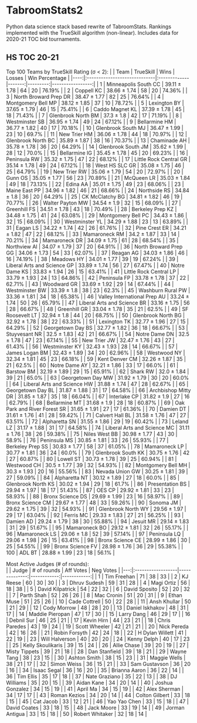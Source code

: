 # TabroomStats2
Python data science stack based rewrite of TabroomStats. Rankings implemented with the TrueSkill algorithm (non-linear). Includes data for 2020-21 TOC bid tournaments.

## HS TOC 20-21
Top 100 Teams by TrueSkill Rating (σ < 2):
|     | Team                         | TrueSkill    |   Wins |   Losses | Win Percentage   |
|----:|:-----------------------------|:-------------|-------:|---------:|-----------------:|
|   1 | Minneapolis South CC         | 39.11 ± 1.78 |     64 |       20 | 76.19%           |
|   2 | Coppell KC                   | 38.66 ± 1.74 |     58 |       20 | 74.36%           |
|   3 | North Broward Prep DR        | 38.47 ± 1.77 |     82 |       25 | 76.64%           |
|   4 | Montgomery Bell MP           | 38.12 ± 1.85 |     37 |       10 | 78.72%           |
|   5 | Lexington BY                 | 37.65 ± 1.79 |     46 |       15 | 75.41%           |
|   6 | Caddo Magnet KL              | 37.39 ± 1.78 |     45 |       18 | 71.43%           |
|   7 | Glenbrook North BM           | 37.3 ± 1.8   |     42 |       17 | 71.19%           |
|   8 | Westminster SB               | 36.95 ± 1.74 |     49 |       24 | 67.12%           |
|   9 | Bellarmine  HM               | 36.77 ± 1.82 |     40 |       17 | 70.18%           |
|  10 | Glenbrook South MJ           | 36.47 ± 1.99 |     23 |       10 | 69.7%            |
|  11 | New Trier HM                 | 36.06 ± 1.78 |     44 |       18 | 70.97%           |
|  12 | Glenbrook North BC           | 35.89 ± 1.87 |     38 |       16 | 70.37%           |
|  13 | Chaminade AH                 | 35.78 ± 1.78 |     36 |       20 | 64.29%           |
|  14 | Glenbrook South JM           | 35.62 ± 1.99 |     28 |       12 | 70.0%            |
|  15 | Bellarmine  IG               | 35.45 ± 1.78 |     45 |       20 | 69.23%           |
|  16 | Peninsula RW                 | 35.32 ± 1.75 |     47 |       22 | 68.12%           |
|  17 | Little Rock Central GR       | 35.14 ± 1.78 |     49 |       24 | 67.12%           |
|  18 | West HS SLC GR               | 35.08 ± 1.75 |     46 |       25 | 64.79%           |
|  19 | New Trier RW                 | 35.06 ± 1.79 |     54 |       20 | 72.97%           |
|  20 | Gunn OS                      | 35.05 ± 1.77 |     56 |       23 | 70.89%           |
|  21 | McQueen LR                   | 35.03 ± 1.84 |     49 |       18 | 73.13%           |
|  22 | Edina AA                     | 35.01 ± 1.75 |     49 |       23 | 68.06%           |
|  23 | Maine East PP                | 34.96 ± 1.82 |     46 |       21 | 68.66%           |
|  24 | Northside  RS                | 34.84 ± 1.8  |     36 |       20 | 64.29%           |
|  25 | CK McClatchy BG              | 34.81 ± 1.82 |     46 |       19 | 70.77%           |
|  26 | Walter Payton MW             | 34.54 ± 1.9  |     32 |       15 | 68.09%           |
|  27 | Greenhill FS                 | 34.51 ± 1.78 |     43 |       18 | 70.49%           |
|  28 | Berkeley Prep KZ             | 34.48 ± 1.75 |     41 |       24 | 63.08%           |
|  29 | Montgomery Bell PC           | 34.43 ± 1.86 |     32 |       15 | 68.09%           |
|  30 | Westminster YL               | 34.29 ± 1.88 |     23 |       13 | 63.89%           |
|  31 | Eagan LS                     | 34.22 ± 1.74 |     42 |       26 | 61.76%           |
|  32 | Pine Crest ER                | 34.21 ± 1.82 |     47 |       22 | 68.12%           |
|  33 | Mamaroneck RM                | 34.2 ± 1.87  |     33 |       14 | 70.21%           |
|  34 | Mamaroneck DR                | 34.09 ± 1.75 |     61 |       28 | 68.54%           |
|  35 | Northview AI                 | 34.07 ± 1.79 |     37 |       20 | 64.91%           |
|  36 | North Broward Prep GG        | 34.06 ± 1.73 |     54 |       33 | 62.07%           |
|  37 | Reagan AG                    | 34.03 ± 1.86 |     46 |       16 | 74.19%           |
|  38 | Meadows HY                   | 34.01 ± 1.77 |     39 |       19 | 67.24%           |
|  39 | Liberal Arts and Science GP  | 33.89 ± 1.74 |     56 |       27 | 67.47%           |
|  40 | Notre Dame KS                | 33.83 ± 1.94 |     26 |       15 | 63.41%           |
|  41 | Little Rock Central LP       | 33.79 ± 1.93 |     24 |       13 | 64.86%           |
|  42 | Peninsula FP                 | 33.78 ± 1.78 |     37 |       22 | 62.71%           |
|  43 | Woodward GR                  | 33.69 ± 1.92 |     29 |       14 | 67.44%           |
|  44 | Westminster BW               | 33.39 ± 1.8  |     38 |       23 | 62.3%            |
|  45 | Washburn Rural PW            | 33.36 ± 1.81 |     34 |       18 | 65.38%           |
|  46 | Valley International Prep AU | 33.24 ± 1.74 |     50 |       26 | 65.79%           |
|  47 | Liberal Arts and Science BR  | 33.16 ± 1.75 |     56 |       28 | 66.67%           |
|  48 | Greenhill GR                 | 33.04 ± 1.78 |     35 |       21 | 62.5%            |
|  49 | SF Roosevelt LT              | 32.94 ± 1.8  |     44 |       20 | 68.75%           |
|  50 | Glenbrook North BG           | 32.92 ± 1.78 |     38 |       22 | 63.33%           |
|  51 | Lexington TK                 | 32.77 ± 1.96 |     27 |       15 | 64.29%           |
|  52 | Georgetown Day BS            | 32.77 ± 1.82 |     36 |       18 | 66.67%           |
|  53 | Stuyvesant NR                | 32.5 ± 1.83  |     42 |       21 | 66.67%           |
|  54 | Notre Dame DN                | 32.5 ± 1.78  |     47 |       23 | 67.14%           |
|  55 | New Trier JW                 | 32.47 ± 1.76 |     43 |       27 | 61.43%           |
|  56 | Westminster KY               | 32.43 ± 1.93 |     28 |       14 | 66.67%           |
|  57 | James Logan BM               | 32.43 ± 1.89 |     34 |       20 | 62.96%           |
|  58 | Westwood NY                  | 32.34 ± 1.81 |     45 |       23 | 66.18%           |
|  59 | Kent Denver CM               | 32.26 ± 1.87 |     35 |       21 | 62.5%            |
|  60 | Notre Dame AY                | 32.21 ± 1.86 |     33 |       17 | 66.0%            |
|  61 | Barstow BM                   | 32.19 ± 1.89 |     29 |       15 | 65.91%           |
|  62 | Shark RW                     | 32.0 ± 1.84  |     39 |       21 | 65.0%            |
|  63 | Georgetown Day MW            | 31.92 ± 1.79 |     30 |       20 | 60.0%            |
|  64 | Liberal Arts and Science HW  | 31.88 ± 1.74 |     47 |       28 | 62.67%           |
|  65 | Georgetown Day BL            | 31.87 ± 1.88 |     31 |       17 | 64.58%           |
|  66 | Archbishop Mitty DR          | 31.85 ± 1.87 |     35 |       18 | 66.04%           |
|  67 | Interlake CP                 | 31.82 ± 1.9  |     27 |       16 | 62.79%           |
|  68 | Bellarmine  MT               | 31.68 ± 1.9  |     28 |       18 | 60.87%           |
|  69 | Oak Park and River Forest SR | 31.65 ± 1.91 |     27 |       17 | 61.36%           |
|  70 | Damien DT                    | 31.61 ± 1.76 |     41 |       28 | 59.42%           |
|  71 | Calvert Hall BL              | 31.58 ± 1.76 |     47 |       27 | 63.51%           |
|  72 | Alpharetta SN                | 31.55 ± 1.86 |     29 |       19 | 60.42%           |
|  73 | Leland LZ                    | 31.17 ± 1.88 |     31 |       17 | 64.58%           |
|  74 | Liberal Arts and Science MC  | 31.11 ± 1.76 |     38 |       26 | 59.38%           |
|  75 | Niles West BB                | 30.98 ± 1.77 |     43 |       30 | 58.9%            |
|  76 | Peninsula MS                 | 30.85 ± 1.81 |     33 |       26 | 55.93%           |
|  77 | Berkeley Prep SS             | 30.83 ± 1.77 |     58 |       37 | 61.05%           |
|  78 | Mamaroneck LP                | 30.77 ± 1.81 |     36 |       24 | 60.0%            |
|  79 | Glenbrook South KK           | 30.75 ± 1.76 |     42 |       27 | 60.87%           |
|  80 | Lowell ST                    | 30.73 ± 1.78 |     39 |       25 | 60.94%           |
|  81 | Westwood CH                  | 30.5 ± 1.77  |     39 |       32 | 54.93%           |
|  82 | Montgomery Bell MH           | 30.3 ± 1.93  |     20 |       16 | 55.56%           |
|  83 | Nevada Union GW              | 30.25 ± 1.81 |     39 |       27 | 59.09%           |
|  84 | Alpharetta NT                | 30.12 ± 1.89 |     27 |       18 | 60.0%            |
|  85 | Glenbrook North KS           | 30.02 ± 1.94 |     29 |       18 | 61.7%            |
|  86 | Presentation BS              | 29.94 ± 1.97 |     18 |       17 | 51.43%           |
|  87 | OES CP                       | 29.92 ± 1.81 |     33 |       23 | 58.93%           |
|  88 | Bronx Science DS             | 29.69 ± 1.99 |     23 |       16 | 58.97%           |
|  89 | Bronx Science CM             | 29.67 ± 1.77 |     48 |       33 | 59.26%           |
|  90 | Sonoma JM                    | 29.62 ± 1.75 |     39 |       32 | 54.93%           |
|  91 | Glenbrook North WY           | 29.56 ± 1.97 |     29 |       17 | 63.04%           |
|  92 | Ferris MC                    | 29.33 ± 1.83 |     27 |       21 | 56.25%           |
|  93 | Damien AD                    | 29.24 ± 1.79 |     38 |       30 | 55.88%           |
|  94 | Jesuit MR                    | 29.14 ± 1.83 |     31 |       29 | 51.67%           |
|  95 | Mamaroneck BO                | 29.12 ± 1.81 |     32 |       26 | 55.17%           |
|  96 | Mamaroneck LS                | 29.06 ± 1.8  |     52 |       39 | 57.14%           |
|  97 | Peninsula LQ                 | 29.06 ± 1.98 |     26 |       15 | 63.41%           |
|  98 | Bronx Science CE             | 28.99 ± 1.86 |     30 |       25 | 54.55%           |
|  99 | Bronx Science FV             | 28.98 ± 1.76 |     36 |       29 | 55.38%           |
| 100 | ADL BT                       | 28.88 ± 1.99 |     23 |       18 | 56.1%            |
     
Most Active Judges (# of rounds):  
|    | Judge             |   # of rounds |   Aff Votes |   Neg Votes |
|---:|:------------------|--------------:|------------:|------------:|
|  1 | Tim Freehan       |            71 |          38 |          33 |
|  2 | KJ Reese          |            60 |          30 |          30 |
|  3 | Dhruv Sudesh      |            59 |          31 |          28 |
|  4 | Magi Ortiz        |            56 |          18 |          38 |
|  5 | David Kilpatrick  |            54 |          22 |          32 |
|  6 | David Sposito     |            52 |          20 |          32 |
|  7 | Parth Shah        |            52 |          26 |          26 |
|  8 | Mac Cronin        |            51 |          20 |          31 |
|  9 | Ethan Muse        |            51 |          25 |          26 |
| 10 | Cade Cottrell     |            50 |          22 |          28 |
| 11 | Ansh Khullar      |            50 |          21 |          29 |
| 12 | Cody Morrow       |            48 |          28 |          20 |
| 13 | Daniel Iskhakov   |            48 |          31 |          17 |
| 14 | Maddie Pieropan   |            47 |          17 |          30 |
| 15 | Larry Dang        |            46 |          29 |          17 |
| 16 | Debnil Sur        |            46 |          25 |          21 |
| 17 | Kevin Hirn        |            44 |          23 |          21 |
| 18 | Chris Paredes     |            43 |          19 |          24 |
| 19 | Scott Wheeler     |            42 |          21 |          21 |
| 20 | Nick Pereda       |            42 |          16 |          26 |
| 21 | Robin Forsyth     |            42 |          24 |          18 |
| 22 | H Dylan Willett   |            41 |          22 |          19 |
| 23 | Will Halverson    |            40 |          20 |          20 |
| 24 | Kenny Delph       |            40 |          17 |          23 |
| 25 | Kelly Skoulikaris |            39 |          15 |          24 |
| 26 | Allie Chase       |            39 |          20 |          19 |
| 27 | Misty Tippets     |            39 |          21 |          18 |
| 28 | Dan Stanfield     |            39 |          18 |          21 |
| 29 | Wayne Tang        |            38 |          23 |          15 |
| 30 | Ashton Smith      |            38 |          15 |          23 |
| 31 | Maggie Wells      |            38 |          21 |          17 |
| 32 | Simon Weiss       |            36 |          15 |          21 |
| 33 | Sam Gustavson     |            36 |          20 |          16 |
| 34 | Isaac Segal       |            36 |          16 |          20 |
| 35 | Brianna Aaron     |            36 |          22 |          14 |
| 36 | Tim Ellis         |            35 |          17 |          18 |
| 37 | Nate Graziano     |            35 |          22 |          13 |
| 38 | DJ Williams       |            35 |          20 |          15 |
| 39 | Aidan Kane        |            34 |          20 |          14 |
| 40 | Joshua Gonzalez   |            34 |          15 |          19 |
| 41 | April Ma          |            34 |          15 |          19 |
| 42 | Alex Sherman      |            34 |          17 |          17 |
| 43 | Roman Kezios      |            34 |          20 |          14 |
| 44 | Colton Gilbert    |            33 |          18 |          15 |
| 45 | Cat Jacob         |            33 |          12 |          21 |
| 46 | Yao Yao Chen      |            33 |          15 |          18 |
| 47 | David Coates      |            33 |          18 |          15 |
| 48 | Jack Moore        |            33 |          19 |          14 |
| 49 | Jorman Antigua    |            33 |          15 |          18 |
| 50 | Robert Whitaker   |            32 |          18 |          14 |